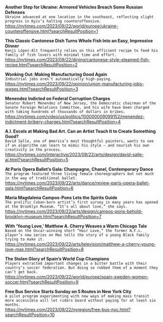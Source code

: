 **Another Step for Ukraine: Armored Vehicles Breach Some Russian Defenses**\
`Ukraine advanced at one location in the southeast, reflecting slight progress in Kyiv’s halting counteroffensive.`\
https://nytimes.com/2023/09/22/world/europe/ukraine-counteroffensive.html?searchResultPosition=1

**This Classic Cantonese Dish Turns Whole Fish Into an Easy, Impressive Dinner**\
`Kenji López-Alt frequently relies on this efficient recipe to feed his family of fish lovers with minimal time and effort.`\
https://nytimes.com/2023/09/22/dining/cantonese-style-steamed-fish-recipe.html?searchResultPosition=2

**Wonking Out: Making Manufacturing Good Again**\
`Industrial jobs aren’t automatically high-paying.`\
https://nytimes.com/2023/09/22/opinion/union-manufacturing-jobs-wages.html?searchResultPosition=3

**Menendez Indicted on Federal Corruption Charges**\
`Senator Robert Menendez of New Jersey, the Democratic chairman of the Senate Foreign Relations Committee, and his wife have been charged with taking hundreds of thousands of dollars in bribes.`\
https://nytimes.com/video/us/politics/100000009099152/menendez-indictment-bribery-charges.html?searchResultPosition=4

**A.I. Excels at Making Bad Art. Can an Artist Teach It to Create Something Good?**\
`David Salle, one of America’s most thoughtful painters, wants to see if an algorithm can learn to mimic his style — and nourish his own creativity in the process.`\
https://nytimes.com/interactive/2023/09/22/arts/design/david-salle-ai.html?searchResultPosition=5

**At Paris Opera Ballet’s Gala: Champagne, Chanel, Contemporary Dance**\
`The program featured three living female choreographers but not much in the way of traditional ballet.`\
https://nytimes.com/2023/09/22/arts/dance/review-paris-opera-ballet-gala.html?searchResultPosition=6

**María Magdalena Campos-Pons Lets the Spirits Guide**\
`The prolific Cuban-born artist’s first survey in many years has opened at the Brooklyn Museum. “It’s all about love,” she says.`\
https://nytimes.com/2023/09/22/arts/design/campos-pons-behold-brooklyn-museum.html?searchResultPosition=7

**With ‘Young Love,’ Matthew A. Cherry Weaves a Warm Chicago Tale**\
`Based on the Oscar-winning short “Hair Love,” the former N.F.L. player’s new series on Max tells the story of a young Black family trying to make it.`\
https://nytimes.com/2023/09/22/arts/television/matthew-a-cherry-young-love-max.html?searchResultPosition=8

**The Stolen Glory of Spain’s World Cup Champions**\
`Players extracted important changes in a bitter battle with their country’s soccer federation. But doing so robbed them of a moment they can’t get back.`\
https://nytimes.com/2023/09/22/world/europe/spain-sweden-women-soccer.html?searchResultPosition=9

**Free Bus Service Starts Sunday on 5 Routes in New York City**\
`A pilot program experimenting with new ways of making mass transit more accessible will let riders board without paying for at least six months.`\
https://nytimes.com/2023/09/22/nyregion/free-bus-nyc.html?searchResultPosition=10

